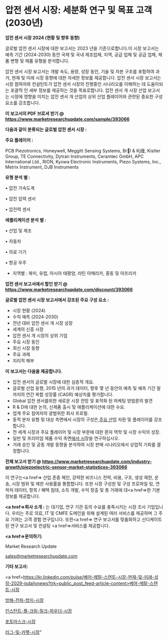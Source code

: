 # 압전 센서 시장: 세분화 연구 및 목표 고객(2030년)

<strong>압전 센서 시장 2024 (현황 및 향후 동향)</strong>

글로벌 압전 센서 시장에 대한 보고서는 2023 년을 기준으로합니다.이 시장 보고서는 예측 기간 (2024-2030) 동안 국제 및 국내 제조업체, 지역, 공급 업체 및 공급 업체, 제품 변형 및 제품 유형을 분석합니다.

압전 센서 시장 보고서는 개발 속도, 용량, 성장 동인, 기술 및 자본 구조를 포함하여 과거, 현재 및 미래 시장 동향에 대한 자세한 정보를 제공합니다. 압전 센서 시장 보고서는 시장 참여자와 컨설턴트가 압전 센서 시장의 진행중인 시나리오를 이해하는 데 도움이되는 포괄적 인 세부 정보를 제공하는 것을 목표로합니다. 압전 센서 개 시장 산업 보고서는 시장에 영향을 미치는 압전 센서 개 산업의 상위 산업 플레이어와 관련된 중요한 구성 요소를 강조합니다.



<strong>이 보고서의 PDF 브로셔 받기 @ <a href=https://www.marketresearchupdate.com/sample/393066>https://www.marketresearchupdate.com/sample/393066</a></strong>



<strong>다음과 같이 분류되는 글로벌 압전 센서 시장 :</strong>



<strong>주요 플레이어 :</strong>

PCB Piezotronics, Honeywell, Meggitt Sensing Systems, Brl & Kj熳, Kistler Group, TE Connectivity, Dytran Instruments, Ceramtec GmbH, APC International Ltd., RION, Kyowa Electronic Instruments, Piezo Systems, Inc., Metrix Instrument, DJB Instruments



<strong>유형 분석 별 :</strong>

• 압전 가속도계

• 압전 압력 센서

• 압전력 센서



<strong>애플리케이션 분석 별 :</strong>

• 산업 및 제조

• 자동차

• 의료 기기

• 항공 우주

<ul>
  <li>지역별 : 북미, 유럽, 아시아 태평양, 라틴 아메리카, 중동 및 아프리카</li>
</ul>


<strong>압전 센서 보고서에서 할인 받기 @ <a href=https://www.marketresearchupdate.com/discount/393066>https://www.marketresearchupdate.com/discount/393066</a></strong>



<strong>글로벌 압전 센서 시장 보고서에서 강조된 주요 구성 요소 :</strong>
<ul>
  <li>시장 현황 (2024)</li>
  <li>수익 예측 (2024-2030)</li>
  <li>전년 대비 압전 센서 개 시장 성장</li>
  <li>세계의 신흥 시장</li>
  <li>압전 센서 개 시장의 상위 기업</li>
  <li>주요 시장 동인</li>
  <li>최신 시장 동향</li>
  <li>주요 과제</li>
  <li>지리적 해부</li>
</ul>


<strong>이 보고서는 다음을 제공합니다.</strong>
<ul>
  <li>압전 센서의 글로벌 시장에 대한 심층적 개요.</li>
  <li>글로벌 산업 동향, 2015 년의 과거 데이터, 향후 몇 년 동안의 예측 및 예측 기간 말까지의 연간 복합 성장률 (CAGR) 예상치를 평가합니다.</li>
  <li>Global 압전 센서를위한 새로운 시장 전망 및 표적화 된 마케팅 방법론의 발견</li>
  <li>R &amp; D에 대한 논의, 신제품 출시 및 애플리케이션에 대한 수요.</li>
  <li>업계 주요 참여자의 광범위한 회사 프로필.</li>
  <li>동적 분자 유형 및 대상 측면에서 시장의 구성은<a href=> 주요 산</a>업 자원 및 플레이어를 강조합니다.</li>
  <li>전 세계 시장과 주요 플레이어 및 시장 부문에 대한 환자 역학 및 시장 수익의 성장.</li>
  <li>일반 및 프리미엄 제품 수익 측면<a href=>에서 시</a>장을 연구하십시오.</li>
  <li>거래 승인 및 공동 개발 동향을 분석하여 시장 판매 시나리오에서 상업적 기회를 결정합니다.</li>
</ul>



<strong>전체 보고서 받기 @ <a href=https://www.marketresearchupdate.com/industry-growth/piezoelectric-sensor-market-statistices-393066>https://www.marketresearchupdate.com/industry-growth/piezoelectric-sensor-market-statistices-393066</a></strong>

이 연구는<a href=> 산업 존중</a> 체인, 강력한 비즈니스 전략, 비용, 구조, 생성 제한, 운송, 시장 범위 및 제한 사용률을 통합합니다. 또한 시장 구성원 및 구성 프로파일 링, 연락처 데이터, 항목 / 혜택 침대, 소득 개발, 수익 창출 및 총 거래에 대<a href=>한 기본 </a>정보를 제공합니다.



<strong><a href=>회사 소</a>개 :</strong>
는 대기업, 연구 기관 등의 수요를 충족시키는 시장 조사 기업입니다. 우리는 주로 의료, IT 및 CMFE 도메인을 위해 설계된 여러 서비스를 제공하며 그 주요 기여는 고객 경험 연구입니다. 또한<a href=> 연구 보</a>고서를 맞춤화하고 신디케이트 된 연구 보고서 및 컨설팅 <a href=>서비스</a>를 제공합니다.



<strong><a href=>문의하기:</a></strong>

Market Research Update

sales@marketresearchupdate.com



<strong>기타 보고서:</strong>

<a href=https://kr.linkedin.com/pulse/베어-메탈-스텐트-시장-현재-및-미래-성장-2029-isdailynews?trk=public_post_feed-article-content>베어-메탈-스텐트-시장</a>

<a href=https://www.linkedin.com/pulse/방해-전파-방지-시장-경쟁-분석-및-성장-잠재력-2029-market-matrix-musings-analysis/>방해-전파-방지-시장</a>

<a href=https://www.linkedin.com/pulse/인스턴트-풀-크림-밀크-파우더-시장-현재-및-미래-성장-2029-pjttf/>인스턴트-풀-크림-밀크-파우더-시장</a>

<a href=https://www.linkedin.com/pulse/포토마스크-시장-진입-전략-및-위험-평가2029년-consumer-connection-compendium-ana-8yjgf/>포토마스크-시장</a>

<a href=https://www.linkedin.com/pulse/러그-및-카펫-시장-현재-미래-성장-2030-consumer-connection-compendium-ana-x81gf/>러그-및-카펫-시장</a>"
